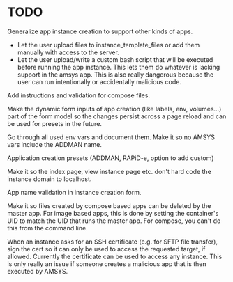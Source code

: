 # TODO

Generalize app instance creation to support other kinds of apps.
- Let the user upload files to instance_template_files or add them manually
  with access to the server.
- Let the user upload/write a custom bash script that will be executed before running
  the app instance. This lets them do whatever is lacking support in the amsys app.
  This is also really dangerous because the user can run intentionally or accidentally
  malicious code.

Add instructions and validation for compose files.

Make the dynamic form inputs of app creation (like labels, env, volumes...) part of
the form model so the changes persist across a page reload and can be used for
presets in the future.

Go through all used env vars and document them. Make it so no AMSYS vars include
the ADDMAN name.

Application creation presets (ADDMAN, RAPiD-e, option to add custom)

Make it so the index page, view instance page etc. don't hard code the instance domain
to localhost.

App name validation in instance creation form.

Make it so files created by compose based apps can be deleted by the master app.
For image based apps, this is done by setting the container's UID to match the UID
that runs the master app. For compose, you can't do this from the command line.

When an instance asks for an SSH certificate (e.g. for SFTP file transfer),
sign the cert so it can only be used to access the requested target, if allowed.
Currently the certificate can be used to access any instance. This is only really
an issue if someone creates a malicious app that is then executed by AMSYS.
